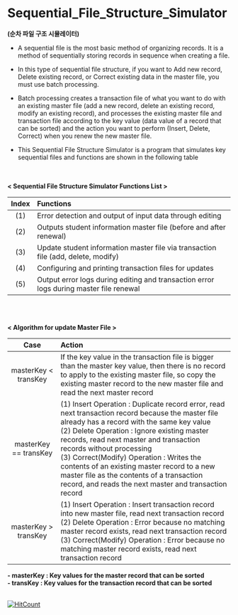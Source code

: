 # Sequential_File_Structure_Simulator 
<strong>(순차 파일 구조 시뮬레이터)</strong>

- A sequential file is the most basic method of organizing records. It is a method of sequentially storing records in sequence when creating a file.

- In this type of sequential file structure, if you want to Add new record, Delete existing record, or Correct existing data in the master file, you must use batch processing.

- Batch processing creates a transaction file of what you want to do with an existing master file (add a new record, delete an existing record, modify an existing record), and processes the existing master file and transaction file according to the key value (data value of a record that can be sorted) and the action you want to perform (Insert, Delete, Correct) when you renew the new master file.

- This Sequential File Structure Simulator is a program that simulates key sequential files and functions are shown in the following table

<br></br>
<strong>< Sequential File Structure Simulator Functions List ></strong>

| Index | Functions |
|:---:|:---|
| (1) | Error detection and output of input data through editing |
| (2) | Outputs student information master file (before and after renewal) |
| (3) | Update student information master file via transaction file (add, delete, modify) |
| (4) | Configuring and printing transaction files for updates |
| (5) | Output error logs during editing and transaction error logs during master file renewal |

<br></br>

<strong>< Algorithm for update Master File ></strong>

| Case | Action |
|:---:|:---|
| masterKey < transKey | If the key value in the transaction file is bigger than the master key value, then there is no record to apply to the existing master file, so copy the existing master record to the new master file and read the next master record |
| masterKey == transKey | (1) Insert Operation : Duplicate record error, read next transaction record because the master file already has a record with the same key value <br> (2) Delete Operation : Ignore existing master records, read next master and transaction records without processing <br> (3) Correct(Modify) Operation : Writes the contents of an existing master record to a new master file as the contents of a transaction record, and reads the next master and transaction record |
| masterKey > transKey | (1) Insert Operation : Insert transaction record into new master file, read next transaction record <br> (2) Delete Operation : Error because no matching master record exists, read next transaction record <br> (3) Correct(Modify) Operation : Error because no matching master record exists, read next transaction record |

 <strong>
- masterKey : Key values for the master record that can be sorted<br>
- transKey : Key values for the transaction record that can be sorted
</strong>
<br></br>

[![HitCount](http://hits.dwyl.com/hyung8789/Sequential_File_Structure_Simulator.svg)](http://hits.dwyl.com/hyung8789/Sequential_File_Structure_Simulator)
